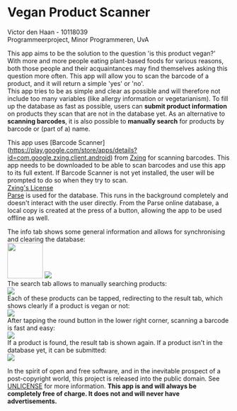 # Vegan Product Scanner
Victor den Haan - 10118039  
Programmeerproject, Minor Programmeren, UvA  

This app aims to be the solution to the question 'is this product vegan?'  
With more and more people eating plant-based foods for various reasons, both
 those people and their acquaintances may find themselves asking this question
 more often. This app will allow you to scan the barcode of a product, and it
 will return a simple 'yes' or 'no'.  
This app tries to be as simple and clear as possible and will therefore not
 include too many variables (like allergy information or vegetarianism).
To fill up the database as fast as possible, users can **submit product
 information** on products they scan that are not in the database yet.
As an alternative to **scanning barcodes**, it is also possible to **manually
 search** for products by barcode or (part of a) name.

This app uses [Barcode Scanner]
(https://play.google.com/store/apps/details?id=com.google.zxing.client.android) 
 from [Zxing](https://github.com/zxing/zxing) for scanning barcodes. This app
 needs to be downloaded to be able to scan barcodes and use this app to its
 full extent. If Barcode Scanner is not yet installed, the user will be prompted
 to do so when they try to scan.  
[Zxing's License](https://github.com/zxing/zxing/blob/master/LICENSE)  
[Parse](https://www.parse.com/) is used for the database. This runs in the
background completely and doesn't interact with the user directly. From the
Parse online database, a local copy is created at the press of a button,
allowing the app to be used offline as well.  

The info tab shows some general information and allows for synchronising and
 clearing the database:  
 <img 
 src="https://github.com/Victordh/VeganProductScanner/doc/readme/info_fragment" 
 width="80">
![](doc/readme/info_fragment.png)  
The search tab allows to manually searching products:  
![](doc/readme/search_fragment.png)  
Each of these products can be tapped, redirecting to the result tab, which shows
 clearly if a product is vegan or not:  
![](doc/readme/result_fragment.png)  
After tapping the round button in the lower right corner, scanning a barcode is
 fast and easy:  
![](doc/readme/barcode_scanner.png)  
If a product is found, the result tab is shown again. If a product isn't in the
 database yet, it can be submitted:  
![](doc/readme/enter_fragment.png)  

In the spirit of open and free software, and in the inevitable prospect of a 
post-copyright world, this project is released into the public domain. See 
[UNLICENSE](UNLICENSE) for more information.
**This app is and will always be completely free of charge. It does not and will
never have advertisements.**